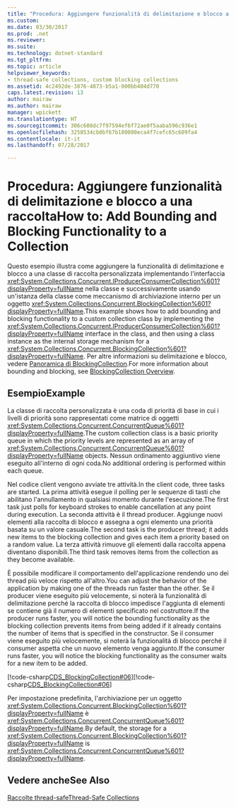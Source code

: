 ```yaml
---
title: "Procedura: Aggiungere funzionalità di delimitazione e blocco a una raccolta"
ms.custom: 
ms.date: 03/30/2017
ms.prod: .net
ms.reviewer: 
ms.suite: 
ms.technology: dotnet-standard
ms.tgt_pltfrm: 
ms.topic: article
helpviewer_keywords:
- thread-safe collections, custom blocking collections
ms.assetid: 4c2492de-3876-4873-b5a1-000bb404d770
caps.latest.revision: 13
author: mairaw
ms.author: mairaw
manager: wpickett
ms.translationtype: HT
ms.sourcegitcommit: 306c608dc7f97594ef6f72ae0f5aaba596c936e1
ms.openlocfilehash: 3258534cb0bf67b180080eca4f7cefc65c609fa4
ms.contentlocale: it-it
ms.lasthandoff: 07/28/2017

---
```

# <a name="how-to-add-bounding-and-blocking-functionality-to-a-collection"></a><span data-ttu-id="916cd-102">Procedura: Aggiungere funzionalità di delimitazione e blocco a una raccolta</span><span class="sxs-lookup"><span data-stu-id="916cd-102">How to: Add Bounding and Blocking Functionality to a Collection</span></span>
<span data-ttu-id="916cd-103">Questo esempio illustra come aggiungere la funzionalità di delimitazione e blocco a una classe di raccolta personalizzata implementando l'interfaccia <xref:System.Collections.Concurrent.IProducerConsumerCollection%601?displayProperty=fullName> nella classe e successivamente usando un'istanza della classe come meccanismo di archiviazione interno per un oggetto <xref:System.Collections.Concurrent.BlockingCollection%601?displayProperty=fullName>.</span><span class="sxs-lookup"><span data-stu-id="916cd-103">This example shows how to add bounding and blocking functionality to a custom collection class by implementing the <xref:System.Collections.Concurrent.IProducerConsumerCollection%601?displayProperty=fullName> interface in the class, and then using a class instance as the internal storage mechanism for a <xref:System.Collections.Concurrent.BlockingCollection%601?displayProperty=fullName>.</span></span> <span data-ttu-id="916cd-104">Per altre informazioni su delimitazione e blocco, vedere [Panoramica di BlockingCollection](../../../../docs/standard/collections/thread-safe/blockingcollection-overview.md).</span><span class="sxs-lookup"><span data-stu-id="916cd-104">For more information about bounding and blocking, see [BlockingCollection Overview](../../../../docs/standard/collections/thread-safe/blockingcollection-overview.md).</span></span>  
  
## <a name="example"></a><span data-ttu-id="916cd-105">Esempio</span><span class="sxs-lookup"><span data-stu-id="916cd-105">Example</span></span>  
 <span data-ttu-id="916cd-106">La classe di raccolta personalizzata è una coda di priorità di base in cui i livelli di priorità sono rappresentati come matrice di oggetti <xref:System.Collections.Concurrent.ConcurrentQueue%601?displayProperty=fullName>.</span><span class="sxs-lookup"><span data-stu-id="916cd-106">The custom collection class is a basic priority queue in which the priority levels are represented as an array of <xref:System.Collections.Concurrent.ConcurrentQueue%601?displayProperty=fullName> objects.</span></span> <span data-ttu-id="916cd-107">Nessun ordinamento aggiuntivo viene eseguito all'interno di ogni coda.</span><span class="sxs-lookup"><span data-stu-id="916cd-107">No additional ordering is performed within each queue.</span></span>  
  
 <span data-ttu-id="916cd-108">Nel codice client vengono avviate tre attività.</span><span class="sxs-lookup"><span data-stu-id="916cd-108">In the client code, three tasks are started.</span></span> <span data-ttu-id="916cd-109">La prima attività esegue il polling per le sequenze di tasti che abilitano l'annullamento in qualsiasi momento durante l'esecuzione.</span><span class="sxs-lookup"><span data-stu-id="916cd-109">The first task just polls for keyboard strokes to enable cancellation at any point during execution.</span></span> <span data-ttu-id="916cd-110">La seconda attività è il thread producer. Aggiunge nuovi elementi alla raccolta di blocco e assegna a ogni elemento una priorità basata su un valore casuale.</span><span class="sxs-lookup"><span data-stu-id="916cd-110">The second task is the producer thread; it adds new items to the blocking collection and gives each item a priority based on a random value.</span></span> <span data-ttu-id="916cd-111">La terza attività rimuove gli elementi dalla raccolta appena diventano disponibili.</span><span class="sxs-lookup"><span data-stu-id="916cd-111">The third task removes items from the collection as they become available.</span></span>  
  
 <span data-ttu-id="916cd-112">È possibile modificare il comportamento dell'applicazione rendendo uno dei thread più veloce rispetto all'altro.</span><span class="sxs-lookup"><span data-stu-id="916cd-112">You can adjust the behavior of the application by making one of the threads run faster than the other.</span></span> <span data-ttu-id="916cd-113">Se il producer viene eseguito più velocemente, si noterà la funzionalità di delimitazione perché la raccolta di blocco impedisce l'aggiunta di elementi se contiene già il numero di elementi specificato nel costruttore.</span><span class="sxs-lookup"><span data-stu-id="916cd-113">If the producer runs faster, you will notice the bounding functionality as the blocking collection prevents items from being added if it already contains the number of items that is specified in the constructor.</span></span> <span data-ttu-id="916cd-114">Se il consumer viene eseguito più velocemente, si noterà la funzionalità di blocco perché il consumer aspetta che un nuovo elemento venga aggiunto.</span><span class="sxs-lookup"><span data-stu-id="916cd-114">If the consumer runs faster, you will notice the blocking functionality as the consumer waits for a new item to be added.</span></span>  
  
 <span data-ttu-id="916cd-115">[!code-csharp[CDS_BlockingCollection#06](../../../../samples/snippets/csharp/VS_Snippets_Misc/cds_blockingcollection/cs/prodcon.cs#06)]</span><span class="sxs-lookup"><span data-stu-id="916cd-115">[!code-csharp[CDS_BlockingCollection#06](../../../../samples/snippets/csharp/VS_Snippets_Misc/cds_blockingcollection/cs/prodcon.cs#06)]</span></span>  
  
 <span data-ttu-id="916cd-116">Per impostazione predefinita, l'archiviazione per un oggetto <xref:System.Collections.Concurrent.BlockingCollection%601?displayProperty=fullName> è <xref:System.Collections.Concurrent.ConcurrentQueue%601?displayProperty=fullName>.</span><span class="sxs-lookup"><span data-stu-id="916cd-116">By default, the storage for a <xref:System.Collections.Concurrent.BlockingCollection%601?displayProperty=fullName> is <xref:System.Collections.Concurrent.ConcurrentQueue%601?displayProperty=fullName>.</span></span>  
  
## <a name="see-also"></a><span data-ttu-id="916cd-117">Vedere anche</span><span class="sxs-lookup"><span data-stu-id="916cd-117">See Also</span></span>  
 [<span data-ttu-id="916cd-118">Raccolte thread-safe</span><span class="sxs-lookup"><span data-stu-id="916cd-118">Thread-Safe Collections</span></span>](../../../../docs/standard/collections/thread-safe/index.md)

